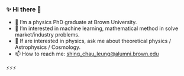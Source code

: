 ### ✨ Hi there 👋

- 🔭 I’m a physics PhD graduate at Brown University. 
- 🌱 I’m interested in machine learning, mathematical method in solve market/industry problems.
- 💬 If are interested in physics, ask me about theoretical physics / Astrophysics / Cosmology.
- 📫 How to reach me: shing_chau_leung@alumni.brown.edu

⚡⚡⚡
